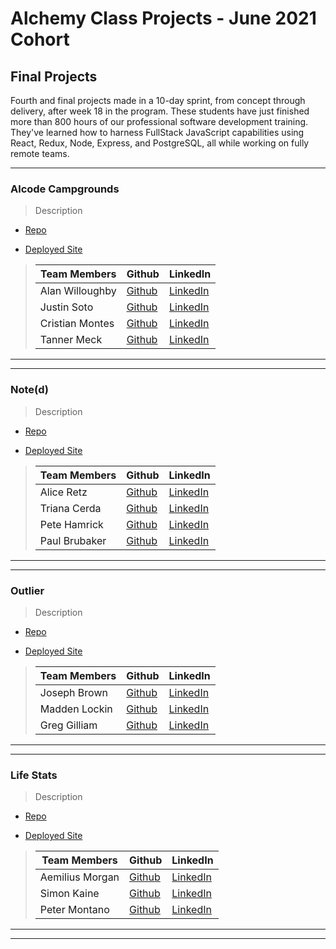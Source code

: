 # Alchemy Class Projects - June 2021 Cohort

## Final Projects

Fourth and final projects made in a 10-day sprint, from concept through delivery, after week 18 in the program.  These students have just finished more than 800 hours of our professional software development training. They've learned how to harness FullStack JavaScript capabilities using React, Redux, Node, Express, and PostgreSQL, all while working on fully remote teams.
___

### Alcode Campgrounds

> Description 
>>

* [Repo]()

* [Deployed Site]()

>| Team Members  | Github  | LinkedIn  |
>|---|---|---|
>| Alan Willoughby | [Github](https://github.com/satyadvaya)   | [LinkedIn](https://www.linkedin.com/in/alan-willoughby)   |
>| Justin Soto |  [Github](https://github.com/justin-w-soto)  |  [LinkedIn](https://www.linkedin.com/in/justinwsoto/)  |
>| Cristian Montes |  [Github](https://github.com/cristian-montes)  |  [LinkedIn](https://www.linkedin.com/in/cristianmontesmujica/)  |
>| Tanner Meck |  [Github](https://github.com/tannermeck)  |  [LinkedIn](https://www.linkedin.com/in/tanner-meck/)  |

___
___

### Note(d)

> Description 
>>

* [Repo]()

* [Deployed Site]()

>| Team Members  | Github  | LinkedIn  |
>|---|---|---|
>| Alice Retz| [Github](https://github.com/Alice-Retz)   | [LinkedIn](https://www.linkedin.com/in/aliceretz/)   |
>|  Triana Cerda| [Github](https://github.com/trianacerda)  |  [LinkedIn](https://www.linkedin.com/in/triana-cerda/)  |
>| Pete Hamrick| [Github](https://github.com/pete-hamrick)  |  [LinkedIn](http://www.linkedin.com/in/petehamrick)  |
>|Paul Brubaker |  [Github](https://github.com/p-brubaker)  |  [LinkedIn](https://www.linkedin.com/in/paul-brubaker-a94597176/)  |

___
___

### Outlier

> Description 
>>

* [Repo]()

* [Deployed Site]()

>| Team Members  | Github  | LinkedIn  |
>|---|---|---|
>|Joseph Brown| [Github](https://github.com/Joseph-K-B)   | [LinkedIn](https://www.linkedin.com/in/joseph-k-brown/)   |
>| Madden Lockin| [Github](https://github.com/maddenlockin)  |  [LinkedIn](https://www.linkedin.com/in/madden-lockin/)  |
>|  Greg Gilliam| [Github](https://github.com/greg-gilliam)  |  [LinkedIn](https://www.linkedin.com/in/gregory-gilliam/)  |

___
___

### Life Stats

> Description 
>>

* [Repo]()

* [Deployed Site]()

>| Team Members  | Github  | LinkedIn  |
>|---|---|---|
>| Aemilius Morgan| [Github](https://github.com/AemiliusM)   | [LinkedIn](https://www.linkedin.com/in/aemilius-morgan/)   |
>| Simon Kaine| [Github](https://github.com/simonkaine)  |  [LinkedIn](https://www.linkedin.com/in/simonbishopkaine/)  |
>| Peter Montano| [Github](https://github.com/Montano-Pete)  |  [LinkedIn](https://www.linkedin.com/in/petermontano/)  |

___
___

<!-- ### 

> Description 
>>

* [Repo]()

* [Deployed Site]()

>| Team Members  | Github  | LinkedIn  |
>|---|---|---|
>| Name| [Github]()   | [LinkedIn]()   |
>|  Name| [Github]()  |  [LinkedIn]()  |
>|  Name| [Github]()  |  [LinkedIn]()  |
>| Name |  [Github]()  |  [LinkedIn]()  |

___
___

### 

> Description 
>>

* [Repo]()

* [Deployed Site]()

>| Team Members  | Github  | LinkedIn  |
>|---|---|---|
>| Name| [Github]()   | [LinkedIn]()   |
>|  Name| [Github]()  |  [LinkedIn]()  |
>|  Name| [Github]()  |  [LinkedIn]()  |
>| Name |  [Github]()  |  [LinkedIn]()  |

___
___ -->